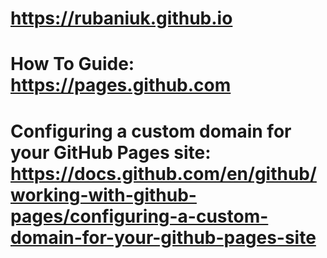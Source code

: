 # https://rubaniuk.github.io

# How To Guide: https://pages.github.com
# Configuring a custom domain for your GitHub Pages site: https://docs.github.com/en/github/working-with-github-pages/configuring-a-custom-domain-for-your-github-pages-site